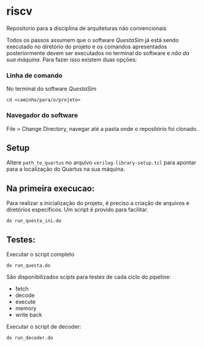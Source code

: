 # riscv
Repositorio para a disciplina de arquiteturas não convencionais

Todos os passos assumem que o software *QuestaSim* já está sendo executado no diretório do projeto e os comandos apresentados posteriormente devem ser executados no terminal do software e *não da sua máquina*. Para fazer isso existem duas opções:

### Linha de comando
No terminal do software *QuestaSim*
```
cd <caminho/para/o/projeto>
```
### Navegador do software
File > Change Directory, navegar até a pasta onde o repositório foi clonado.

## Setup
Altere `path_to_quartus` no arquivo `verilog-library-setup.tcl` para apontar para a localização do Quartus na sua 
máquina.

## Na primeira execucao:
Para realizar a inicialização do projeto, é preciso a criação de arquivos e diretórios específicos. Um script é provido para facilitar.
```
do run_questa_ini.do
```

## Testes:
Executar o script completo
```
do run_questa.do
```
São disponibilizados scipts para testes de cada ciclo do pipeline:
 - fetch
 - decode
 - execute
 - memory
 - write back

Executar o script de decoder:
```
do run_decoder.do
```
